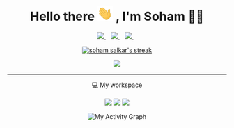 <h1 align='center'>
  Hello there <img src="https://github.com/ABSphreak/ABSphreak/blob/master/gifs/Hi.gif" width="35px"> , I'm Soham 👨‍💻
</h1>
<p align='center'>
  <a href="https://instagram.com/sohamssalkar">
    <img src="https://img.shields.io/badge/instagram-%23E4405F.svg?&style=for-the-badge&logo=instagram&logoColor=white" />        
  </a>&nbsp;&nbsp; 
  <a href="https://www.linkedin.com/in/sohamsalkar/">
     <img src="https://img.shields.io/badge/linkedin-%230077B5.svg?&style=for-the-badge&logo=linkedin&logoColor=white" />
  </a>&nbsp;&nbsp; 
  <a href="https://www.youtube.com/channel/UCqheBBaLG5DwpynX89ZE7VA">
    <img src="https://img.shields.io/badge/youtube-%23E4405F.svg?&style=for-the-badge&logo=youtube&logoColor=white" />        
  </a>&nbsp;&nbsp; 
</p>


<p align="center">
   <a href="https://github.com/sohamsalkar/github-readme-streak-stats">
    <img alt="soham salkar's streak" src="http://github-readme-streak-stats.herokuapp.com?user=sohamsalkar&theme=algolia"/>
  </a>
</p>
<p align='center'>
  <a href="#"><img src="https://github-readme-stats.vercel.app/api?username=sohamsalkar&show_icons=true&count_private=true&theme=dark" width="500"></a>
</p>

<div align="center">
  
---
<!---
<p align="center">
  <a href="https://github.com/sohamsalkar"></a><img src="https://visitor-badge.glitch.me/badge?page_id=sohamsalkar" height="28px" width="105px" alt="Visitors Counter">
</p>
-->
<!---
<p align="center">
<a href="#">
  <img alt="Top Languages" src="https://github-readme-stats.vercel.app/api/top-langs/?username=sohamsalkar&langs_count=10&layout=compact&theme=tokyonight" />
</a>
</p>
-->

<p align='center'>
  💻 My workspace<br/><br/>
  <img src="https://img.shields.io/badge/Big%20SUR-FCC624?style=for-the-badge&logo=macOS&logoColor=black"/>
  <img src="https://img.shields.io/badge/Apple-MacBook_Pro_2020-999999?style=for-the-badge&logo=apple&logoColor=white" />
  <img src="https://img.shields.io/badge/intel-core%20i5%208th-%230071C5.svg?&style=for-the-badge&logo=intel&logoColor=white" /
</p>
  
  <p align = 'center'>
  <img alt="My Activity Graph" src="https://activity-graph.herokuapp.com/graph?username=sohamsalkar&bg_color=0D1117&color=5BCDEC&line=5BCDEC&point=FFFFFF&hide_border=true" />
  </p>
